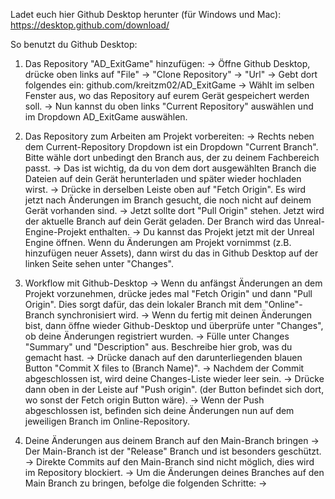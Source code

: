 Ladet euch hier Github Desktop herunter (für Windows und Mac): https://desktop.github.com/download/

So benutzt du Github Desktop:

1. Das Repository "AD_ExitGame" hinzufügen:
  -> Öffne Github Desktop, drücke oben links auf "File" -> "Clone Repository" -> "Url" -> Gebt dort folgendes ein: github.com/kreitzm02/AD_ExitGame
  -> Wählt im selben Fenster aus, wo das Repository auf eurem Gerät gespeichert werden soll.
  -> Nun kannst du oben links "Current Repository" auswählen und im Dropdown AD_ExitGame auswählen.
   
2. Das Repository zum Arbeiten am Projekt vorbereiten:
  -> Rechts neben dem Current-Repository Dropdown ist ein Dropdown "Current Branch". Bitte wähle dort unbedingt den Branch aus, der zu deinem Fachbereich passt.
  -> Das ist wichtig, da du von dem dort ausgewählten Branch die Dateien auf dein Gerät herunterladen und später wieder hochladen wirst.
  -> Drücke in derselben Leiste oben auf "Fetch Origin". Es wird jetzt nach Änderungen im Branch gesucht, die noch nicht auf deinem Gerät vorhanden sind.
  -> Jetzt sollte dort "Pull Origin" stehen. Jetzt wird der aktuelle Branch auf dein Gerät geladen. Der Branch wird das Unreal-Engine-Projekt enthalten.
  -> Du kannst das Projekt jetzt mit der Unreal Engine öffnen. Wenn du Änderungen am Projekt vornimmst (z.B. hinzufügen neuer Assets), dann wirst du das in Github Desktop auf der linken Seite sehen unter "Changes".

3. Workflow mit Github-Desktop
  -> Wenn du anfängst Änderungen an dem Projekt vorzunehmen, drücke jedes mal "Fetch Origin" und dann "Pull Origin". Dies sorgt dafür, das dein lokaler Branch mit dem "Online"-Branch synchronisiert wird.
  -> Wenn du fertig mit deinen Änderungen bist, dann öffne wieder Github-Desktop und überprüfe unter "Changes", ob deine Änderungen registriert wurden.
  -> Fülle unter Changes "Summary" und "Description" aus. Beschreibe hier grob, was du gemacht hast.
  -> Drücke danach auf den darunterliegenden blauen Button "Commit X files to (Branch Name)".
  -> Nachdem der Commit abgeschlossen ist, wird deine Changes-Liste wieder leer sein.
  -> Drücke dann oben in der Leiste auf "Push origin". (der Button befindet sich dort, wo sonst der Fetch origin Button wäre).
  -> Wenn der Push abgeschlossen ist, befinden sich deine Änderungen nun auf dem jeweiligen Branch im Online-Repository.

4. Deine Änderungen aus deinem Branch auf den Main-Branch bringen
   -> Der Main-Branch ist der "Release" Branch und ist besonders geschützt.
   -> Direkte Commits auf den Main-Branch sind nicht möglich, dies wird im Repository blockiert.
   -> Um die Änderungen deines Branches auf den Main Branch zu bringen, befolge die folgenden Schritte:
   ->
  
   
